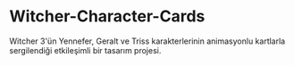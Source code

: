 # Witcher-Character-Cards
Witcher 3'ün Yennefer, Geralt ve Triss karakterlerinin animasyonlu kartlarla sergilendiği etkileşimli bir tasarım projesi.
